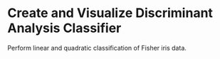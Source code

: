 # **Create and Visualize Discriminant Analysis Classifier**

Perform linear and quadratic classification of Fisher iris data.
